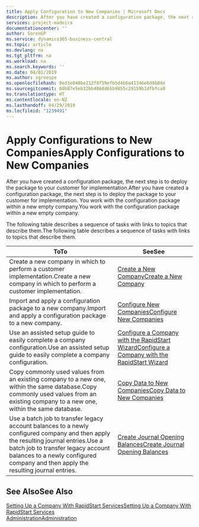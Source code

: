 ```yaml
---
title: Apply Configuration to New Companies | Microsoft Docs
description: After you have created a configuration package, the next step is to deploy the package to your customer for implementation. You use the configuration with a new empty company.
services: project-madeira
documentationcenter: ''
author: SorenGP
ms.service: dynamics365-business-central
ms.topic: article
ms.devlang: na
ms.tgt_pltfrm: na
ms.workload: na
ms.search.keywords: ''
ms.date: 04/01/2019
ms.author: sgroespe
ms.openlocfilehash: 0ed1e040be212f8f59efb5d4b6a41346e6d9b84e
ms.sourcegitcommit: 60b87e5eb32bb408dd65b9855c29159b1dfbfca8
ms.translationtype: HT
ms.contentlocale: en-NZ
ms.lasthandoff: 04/29/2019
ms.locfileid: "1239491"
---
```

# <a name="apply-configurations-to-new-companies"></a><span data-ttu-id="fcc68-104">Apply Configurations to New Companies</span><span class="sxs-lookup"><span data-stu-id="fcc68-104">Apply Configurations to New Companies</span></span>
<span data-ttu-id="fcc68-105">After you have created a configuration package, the next step is to deploy the package to your customer for implementation.</span><span class="sxs-lookup"><span data-stu-id="fcc68-105">After you have created a configuration package, the next step is to deploy the package to your customer for implementation.</span></span> <span data-ttu-id="fcc68-106">You work with the configuration package within a new empty company.</span><span class="sxs-lookup"><span data-stu-id="fcc68-106">You work with the configuration package within a new empty company.</span></span>  

 <span data-ttu-id="fcc68-107">The following table describes a sequence of tasks with links to topics that describe them.</span><span class="sxs-lookup"><span data-stu-id="fcc68-107">The following table describes a sequence of tasks with links to topics that describe them.</span></span>

|<span data-ttu-id="fcc68-108">**To**</span><span class="sxs-lookup"><span data-stu-id="fcc68-108">**To**</span></span>|<span data-ttu-id="fcc68-109">**See**</span><span class="sxs-lookup"><span data-stu-id="fcc68-109">**See**</span></span>|  
|------------|-------------|  
|<span data-ttu-id="fcc68-110">Create a new company in which to perform a customer implementation.</span><span class="sxs-lookup"><span data-stu-id="fcc68-110">Create a new company in which to perform a customer implementation.</span></span>|[<span data-ttu-id="fcc68-111">Create a New Company</span><span class="sxs-lookup"><span data-stu-id="fcc68-111">Create a New Company</span></span>](admin-how-to-create-a-new-company.md)|  
|<span data-ttu-id="fcc68-112">Import and apply a configuration package to a new company.</span><span class="sxs-lookup"><span data-stu-id="fcc68-112">Import and apply a configuration package to a new company.</span></span>|[<span data-ttu-id="fcc68-113">Configure New Companies</span><span class="sxs-lookup"><span data-stu-id="fcc68-113">Configure New Companies</span></span>](admin-how-to-configure-new-companies.md)|  
|<span data-ttu-id="fcc68-114">Use an assisted setup guide to easily complete a company configuration.</span><span class="sxs-lookup"><span data-stu-id="fcc68-114">Use an assisted setup guide to easily complete a company configuration.</span></span>|[<span data-ttu-id="fcc68-115">Configure a Company with the RapidStart Wizard</span><span class="sxs-lookup"><span data-stu-id="fcc68-115">Configure a Company with the RapidStart Wizard</span></span>](admin-how-to-configure-a-company-with-the-rapidstart-wizard.md)|
|<span data-ttu-id="fcc68-116">Copy commonly used values from an existing company to a new one, within the same database.</span><span class="sxs-lookup"><span data-stu-id="fcc68-116">Copy commonly used values from an existing company to a new one, within the same database.</span></span>|[<span data-ttu-id="fcc68-117">Copy Data to New Companies</span><span class="sxs-lookup"><span data-stu-id="fcc68-117">Copy Data to New Companies</span></span>](admin-how-to-copy-data-to-new-companies.md)|  
|<span data-ttu-id="fcc68-118">Use a batch job to transfer legacy account balances to a newly configured company and then apply the resulting journal entries.</span><span class="sxs-lookup"><span data-stu-id="fcc68-118">Use a batch job to transfer legacy account balances to a newly configured company and then apply the resulting journal entries.</span></span>|[<span data-ttu-id="fcc68-119">Create Journal Opening Balances</span><span class="sxs-lookup"><span data-stu-id="fcc68-119">Create Journal Opening Balances</span></span>](admin-how-to-create-journal-opening-balances.md)|  

## <a name="see-also"></a><span data-ttu-id="fcc68-120">See Also</span><span class="sxs-lookup"><span data-stu-id="fcc68-120">See Also</span></span>  
[<span data-ttu-id="fcc68-121">Setting Up a Company With RapidStart Services</span><span class="sxs-lookup"><span data-stu-id="fcc68-121">Setting Up a Company With RapidStart Services</span></span>](admin-set-up-a-company-with-rapidstart.md)  
[<span data-ttu-id="fcc68-122">Administration</span><span class="sxs-lookup"><span data-stu-id="fcc68-122">Administration</span></span>](admin-setup-and-administration.md)
